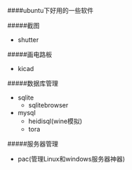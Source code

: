 ####ubuntu下好用的一些软件

#####截图
- shutter

#####画电路板
- kicad

#####数据库管理
- sqlite
  - sqlitebrowser
- mysql
  - heidisql(wine模拟)
  - tora

#####服务器管理
- pac(管理Linux和windows服务器神器)


